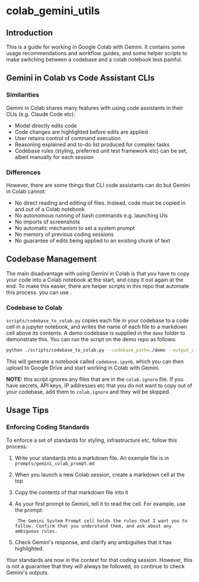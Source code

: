 # colab_gemini_utils
## Introduction
This is a guide for working in Google Colab with Gemini. It contains some usage recommendations and workflow guides, and some helper scripts to make switching between a codebase and a colab notebook less painful.

## Gemini in Colab vs Code Assistant CLIs
### Similarities
Gemini in Colab shares many features with using code assistants in their CLIs (e.g. Claude Code etc):
* Model directly edits code
* Code changes are highlighted before edits are applied
* User retains control of command execution
* Reasoning explained and to-do list produced for complex tasks
* Codebase rules (styling, preferred unit test framework etc) can be set, albeit manually for each session
### Differences
However, there are some things that CLI code assistants can do but Gemini in Colab cannot:
* No direct reading and editing of files. Instead, code must be copied in and out of a Colab notebook
* No autonomous running of bash commands e.g. launching UIs
* No imports of screenshots
* No automatic mechanism to set a system prompt
* No memory of previous coding sessions
* No guarantee of edits being applied to an existing chunk of text

## Codebase Management
The main disadvantage with using Gemini in Colab is that you have to copy your code into a Colab notebook at the start, and copy it out again at the end. To make this easier, there are helper scripts in this repo that automate this process. you can use .
### Codebase to Colab
`scripts/codebase_to_colab.py` copies each file in your codebase to a code cell in a jupyter notebook, and writes the name of each file to a markdown cell above its contents. A demo codebase is supplied in the `demo` folder to demonstrate this. You can run the script on the demo repo as follows:
```bash
python ./scripts/codebase_to_colab.py --codebase_path=./demo --output_notebook=codebase.ipynb --gemini_prompt_path=./prompts/example_prompt.md
```
This will generate a notebook called `codebase.ipynb`, which you can then upload to Google Drive and start working in Colab with Gemini.

**NOTE:** this script ignores any files that are in the `colab.ignore` file. If you have secrets, API keys, IP addresses etc that you do not want to copy out of your codebase, add them to `colab.ignore` and they will be skipped.

## Usage Tips
### Enforcing Coding Standards
To enforce a set of standards for styling, infrastructure etc, follow this process:
1. Write your standards into a markdown file. An example file is in `prompts/gemini_colab_prompt.md`
2. When you launch a new Colab session, create a markdown cell at the top
3. Copy the contents of that markdown file into it
4. As your first prompt to Gemini, tell it to read the cell. For example, use the prompt:

        The Gemini System Prompt cell holds the rules that I want you to follow. Confirm that you understand them, and ask about any ambiguous rules.
5. Check Gemini's response, and clarify any ambiguities that it has highlighted.

Your standards are now in the context for that coding session. However, this is not a guarantee that they will always be followed, so continue to check Gemini's outputs.